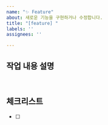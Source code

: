```yaml
---
name: "✨ Feature"
about: 새로운 기능을 구현하거나 수정합니다.
title: "[feature] "
labels: ''
assignees: ''

---
```


## 작업 내용 설명

<!-- 해당 브랜치에서 작업할 내용을 간단하게 작성해주세요 -->

<br>

## 체크리스트

<!-- "중요한 순서" 대로 작업 리스트를 작성해주세요 -->

- [ ]
